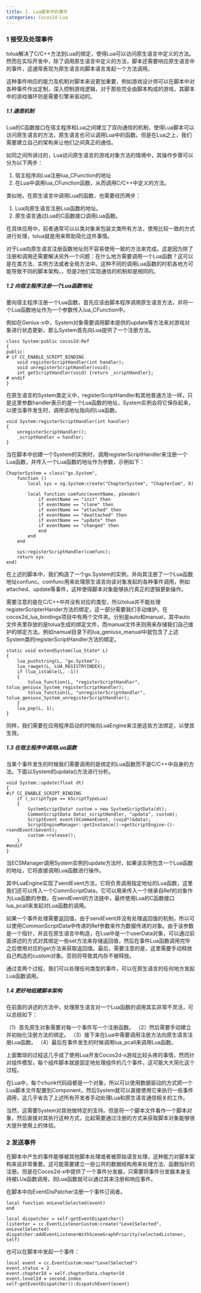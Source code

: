 ```yaml
---
title: 1. Lua脚本中的事件
categories: Cocos2d-Lua
---
```


### 1 接受及处理事件

tolua解决了C/C++方法到Lua的绑定，使得Lua可以访问原生语言中定义的方法。然而在实际开发中，除了调用原生语言中定义的方法，脚本还需要响应原生语言中的事件，这通常表现为原生语言向脚本语言发起一个方法调用。

这种事件响应的能力及机制对脚本来说更加重要，例如游戏设计师可以在脚本中对各种事件作出定制，深入控制游戏逻辑，对于那些完全由脚本构成的游戏，其脚本中的游戏循环则是需要引擎来驱动的。

##### 1.1 通信机制

Lua的C函数接口在宿主程序和Lua之间建立了双向通信的机制，使得Lua脚本可以访问原生语言的方法，原生语言也可以调用Lua中的函数。但是在Lua之上，我们需要建立自己的架构来让他们之间真正的通信。

如同之间所讲过的，Lua访问原生语言的游戏对象方法的情境中，其操作步骤可以分为以下两步：

1. 宿主程序向Lua注册lua_CFunction的地址
2. 在Lua中调用lua_CFunction函数，从而调用C/C++中定义的方法。

类似地，在原生语言中调用Lua的函数，也需要经历两步：

1. Lua向原生语言注册Lua函数的地址。
2. 原生语言通过Lua的C函数接口调用Lua函数。

在具体应用中，前者通常可以以类对象来包装文类所有方法，使用比较一致的方式进行处理，tolua就是用来帮助简化这件事情。

对于Lua向原生语言注册函数地址则不容易使用一致的方法来完成。这是因为除了注册和调用还需要解决另外一个问题：在什么地方需要调用一个Lua函数？这可以是在类方法、实例方法或者全局方法中。这种不同的调用Lua函数的时机各地方可能导致不同的脚本架构，，但是2他们实现通信的机制却是相同的。

##### 1.2 向宿主程序注册一个Lua函数地址

要向宿主程序注册一个Lua函数，首先应该由脚本程序调用原生语言方法，并将一个Lua函数地址作为一个参数传入lua_CFunction中。

例如在Geniux-x中，System对象需要调用脚本提供的update等方法来对游戏对象进行状态更新，那么System首先向Lua提供了一个注册方法。

    class System:public cocos2d:Ref
    {
    public:
    # if CC_ENABLE_SCRIPT_BINDING
        void registerScriptHandler(int handler);
        void unregisterScriptHandler(void);
        int getScriptHandler(void) {return _scriptHandler};
    # endif
    }

在原生语言的System类定义中，registerScriptHandler和其他普通方法一样，只是这里参数handler表示的是一个Lua函数的地址，System实例会将它保存起来，以便当事件发生时，调用该地址指向的Lua函数。

    void System:registerScriptHandler(int handler)
    {
        unregisterScriptHandler();
        _scriptHandler = handler;
    }

当在脚本中创建一个System的实例时，调用registerScriptHandler来注册一个Lua函数，并传入一个Lua函数的地址作为参数，示例如下：

    ChapterSystem = class("gx.System",
        function ()
            local sys = sg.System:create("ChapterSystem", "ChapterCom", 0)

            local function comfunc(eventName, pSender)
                if eventName == "init" then
                if eventName == "clone" then
                if eventName == "attached" then
                if eventName == "deattached" then
                if eventName == "update" then
                if eventName == "changed" then
                end
            end
        end

        sys:registerScriptHandler(comfunc);
        return sys
    end)

在上述的脚本中，我们构造了一个gx.System的实例，并向其注册了一个Lua函数地址confunc。comfunc用来处理原生语言向该对象发起的各种事件调用，例如attached、update等事件，这样使得脚本对象能够执行真正的逻辑更新操作。

需要注意的是在C/C++中并没有对应的类型，所以tolua并不能处理registerScripterHander方法的绑定，这一部分需要我们手动维护。在cocos2d_lua_bindings项目中有两个文件夹。分别是auto和manual，其中auto文件夹里存放的是tolua生成的绑定文件，而manual文件夹则用来存储我们自己维护的绑定方法。例如namual目录下的lua_geniusx_manual中就包含了上述System类的registerScriptHandler方法的绑定。

    static void extendSystem(lua_State* L)
    {
        lua_pushstring(L, "gx.System");
        lua_rawget(L, LUA_REGISTRYINDEX);
        if (lua_istable(L, -1))
        {
            tolua_function(L, "registerScriptHandler", tolua_geniusx_System_registerScriptHandler);
            tolua_function(L, "unregisterScriptHandler", tolua_geniusx_System_unregisterScriptHandler);
        }
        lua_pop(L, 1);
    }

同样，我们需要在应用程序启动的时候向LuaEngine来注册这些方法绑定，以使其生效。

##### 1.3 在宿主程序中调用Lua函数

当某个事件发生的时候我们需要调用的是绑定的Lua函数而不是C/C++中自身的方法。下面以System的updata()方法进行分析。

    void System::update(float dt)
    {
    #if CC_ENABLE_SCRIPT_BINDING
        if (_scriptType == kScriptTypeLua)
        {
            SystemScriptData* custom = new SystemScriptData(dt);
            CommonScriptData data(_scriptHandler, "updata", custom);
            ScriptEvent event(kCommonEvent, (void*)&data);
            ScriptEngineManager::getInstance()->getScriptEngine-()->sendEvent(&event);
            custom->release();
        }
    #endif
    }

当ECSManager调用System实例的update方法时，如果该实例包含一个Lua函数的地址，它将直接调用Lua函数进行操作。

其中LuaEngine实现了sendEvent方法，它将负责调用指定地址的Lua函数，这里我们还可以传入一个CommScriptData，它可以用来传入一个继承自Ref的对象作为Lua函数的参数。在sendEvent的方法链中，最终使用Lua的C函数接口lua_pcall来发起对Lua函数的调用。

如果一个事件处理需要返回值，由于sendEvent并没有处理返回值的机制，所以可以使用CommonScriptData中传递的Ref参数来作为数据传递的对象。由于该参数是一个指针，并且在原生语言中构造，在Lua中是一个userData对象，可以通过前面讲述的方式对其绑定一些set方法来存储返回值，然后在事件Lua函数调用完毕之后使用对应的get方法来获取返回值。最后，需要注意的是，这里需要手动释放自己构造的custom对象。否则将导致其内存不被释放。

通过变两个过程，我们可以处理任何类型的事件，可以在原生语言的任何地方发起Lua函数调用。

##### 1.4 更好地组建脚本架构

在前面的讲述的方法中，处理原生语言对一个Lua函数的调用其实非常不灵活，可以总结如下：

（1）首先原生对象需要对每一个事件写一个注册函数。
（2）然后需要手动建立并初始化注册方法的绑定。
（3）接下来在Lua中需要调用注册方法向原生语言注册Lua函数。
（4）最后在事件发生的时候调用lua_pcall来调用Lua函数。

上面繁琐的过程这几乎成了使用Lua开发Cocos2d-x游戏比较头疼的事情，然而针对组件模型，每个组件脚本就是固定地处理组件的几个事件，这可能大大简化这个过程。

在Lua中，每个chunk代码段都是一个对象，所以可以使用数据驱动的方式把一个Lua脚本文件配置到Component，然后System就可以直接使用它来执行一些事件调用，这几乎省去了上述所有开发者手动处理Lua和原生语言通信相关的工作。

当然，这需要System对其他做特定的支持。但是将一个脚本文件看作一个脚本对象，然后直接对其执行这种方式，比起需要通过注册的方式来获取脚本对象能够很大提升使用上的体验。

### 2 发送事件

在脚本中产生的事件能够被其他脚本处理或者被原始语言处理，这种能力对脚本架构来说非常重要。这可能需要建立一些公共的数据结构用来处理方法、函数指针的注册。但是在Cocos2d-x中提供了一个事件分发器，只需要将事件分发器本身支持被LUa函数调用，则Lua函数就可以通过其来注册和响应事件。

在脚本中向EventDisPatcher注册一个事件订阅者。

    local function onLevelSelected(event)
    end

    local dispatcher = self:getEventDispatcher()
    listenter = cc.EventListenerCustom:create("LevelSelected", onLevelSelected)
    dispatcher:addEventListenerWithSceneGraphPriority(selectedListener, self)

也可以在脚本中发起一个事件：

    local event = cc.EventCustom:new("LevelSelected")
    event.status = 2
    event.chapterId = self.chapterData.chapterId
    event.levelId = second.index
    self:getEventDispatcher():dispatchEvent(event)
